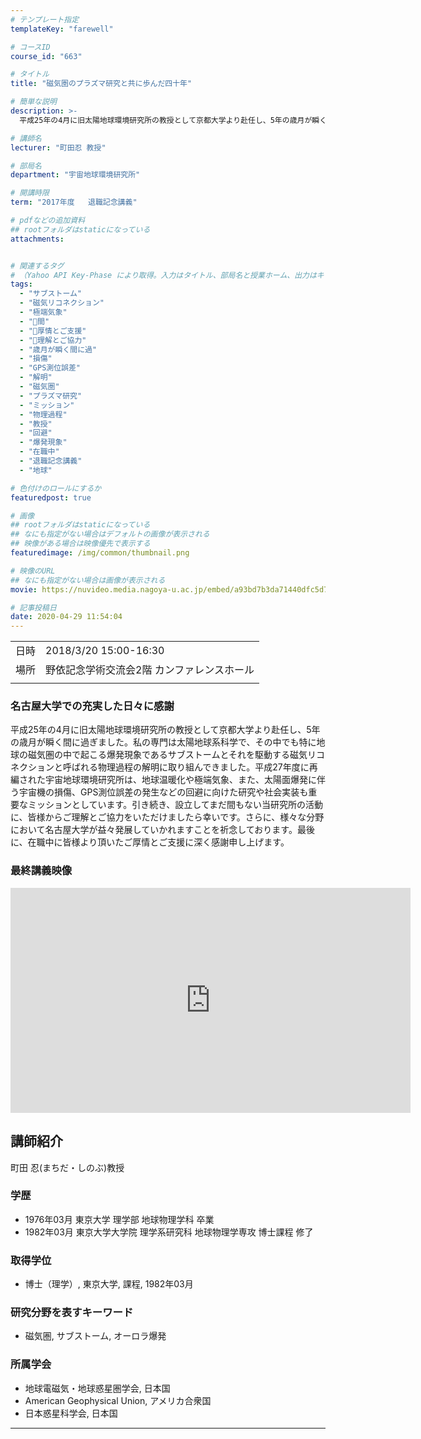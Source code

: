 ```yaml
---
# テンプレート指定
templateKey: "farewell"

# コースID
course_id: "663"

# タイトル
title: "磁気圏のプラズマ研究と共に歩んだ四十年"

# 簡単な説明
description: >-
  平成25年の4月に旧太陽地球環境研究所の教授として京都大学より赴任し、5年の歳月が瞬く間に過ぎました。私の専門は太陽地球系科学で、その中でも特に地球の磁気圏の中で起こる爆発現象であるサブストームとそれを駆動する磁気リコネクションと呼ばれる物理過程の解明に取り組んできました。平成27年度に再編された宇宙地球環境研究所は、地球温暖化や極端気象、また、太陽面爆発に伴う宇宙機の損傷、 ....

# 講師名
lecturer: "町田忍 教授"

# 部局名
department: "宇宙地球環境研究所"

# 開講時限
term: "2017年度	退職記念講義"

# pdfなどの追加資料
## rootフォルダはstaticになっている
attachments:


# 関連するタグ
# （Yahoo API Key-Phase により取得。入力はタイトル、部局名と授業ホーム、出力はキーフレーズ（tags））
tags:
  - "サブストーム"
  - "磁気リコネクション"
  - "極端気象"
  - "゙間"
  - "゙厚情とご支援"
  - "゙理解とご協力"
  - "歳月が瞬く間に過"
  - "損傷"
  - "GPS測位誤差"
  - "解明"
  - "磁気圏"
  - "プラズマ研究"
  - "ミッション"
  - "物理過程"
  - "教授"
  - "回避"
  - "爆発現象"
  - "在職中"
  - "退職記念講義"
  - "地球"

# 色付けのロールにするか
featuredpost: true

# 画像
## rootフォルダはstaticになっている
## なにも指定がない場合はデフォルトの画像が表示される
## 映像がある場合は映像優先で表示する
featuredimage: /img/common/thumbnail.png

# 映像のURL
## なにも指定がない場合は画像が表示される
movie: https://nuvideo.media.nagoya-u.ac.jp/embed/a93bd7b3da71440dfc5d723af0ada70b0b2bb498

# 記事投稿日
date: 2020-04-29 11:54:04
---
```


|   |   |
|---|---|
| 日時 | 2018/3/20  15:00-16:30 |
| 場所 | 野依記念学術交流会2階 カンファレンスホール |
|   |   |


### 名古屋大学での充実した日々に感謝

平成25年の4月に旧太陽地球環境研究所の教授として京都大学より赴任し、5年の歳月が瞬く間に過ぎました。私の専門は太陽地球系科学で、その中でも特に地球の磁気圏の中で起こる爆発現象であるサブストームとそれを駆動する磁気リコネクションと呼ばれる物理過程の解明に取り組んできました。平成27年度に再編された宇宙地球環境研究所は、地球温暖化や極端気象、また、太陽面爆発に伴う宇宙機の損傷、GPS測位誤差の発生などの回避に向けた研究や社会実装も重要なミッションとしています。引き続き、設立してまだ間もない当研究所の活動に、皆様からご理解とご協力をいただけましたら幸いです。さらに、様々な分野において名古屋大学が益々発展していかれますことを祈念しております。最後に、在職中に皆様より頂いたご厚情とご支援に深く感謝申し上げます。


### 最終講義映像

<iframe src="https://nuvideo.media.nagoya-u.ac.jp/embed/fec724e47edb562cf9f22bf6ef69e5e10adc8149" width="640" height="360" frameborder="0" allowfullscreen></iframe>





## 講師紹介

町田 忍(まちだ・しのぶ)教授
### 学歴
* 1976年03月  東京大学  理学部  地球物理学科  卒業
* 1982年03月  東京大学大学院  理学系研究科  地球物理学専攻  博士課程  修了

### 取得学位
* 博士（理学）, 東京大学, 課程, 1982年03月

### 研究分野を表すキーワード
* 磁気圏, サブストーム, オーロラ爆発

### 所属学会
* 地球電磁気・地球惑星圏学会, 日本国
* American Geophysical Union, アメリカ合衆国
* 日本惑星科学会, 日本国



-----